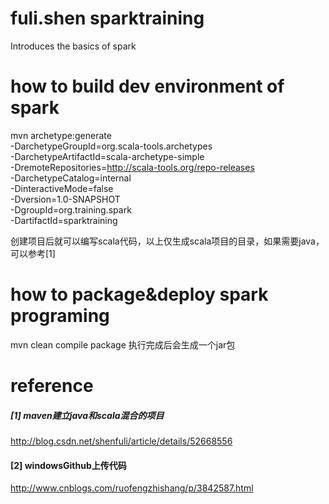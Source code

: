 # fuli.shen sparktraining
Introduces the basics of spark

# how to build dev environment of  spark 

mvn archetype:generate \
-DarchetypeGroupId=org.scala-tools.archetypes \
-DarchetypeArtifactId=scala-archetype-simple  \
-DremoteRepositories=http://scala-tools.org/repo-releases \
-DarchetypeCatalog=internal \
-DinteractiveMode=false \
-Dversion=1.0-SNAPSHOT \
-DgroupId=org.training.spark \
-DartifactId=sparktraining


创建项目后就可以编写scala代码，以上仅生成scala项目的目录，如果需要java，可以参考[1] 

# how to package&deploy spark programing 
mvn clean compile package
执行完成后会生成一个jar包

# reference

##### [1]  maven建立java和scala混合的项目
http://blog.csdn.net/shenfuli/article/details/52668556
#### [2] windowsGithub上传代码
http://www.cnblogs.com/ruofengzhishang/p/3842587.html
